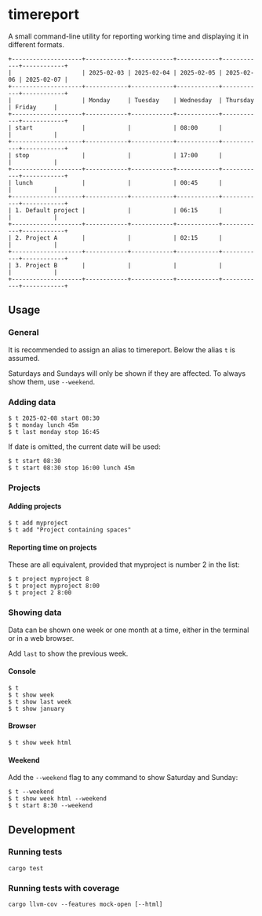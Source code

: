 # timereport

A small command-line utility for reporting working time and displaying it in different formats.

```
+--------------------+------------+------------+------------+------------+------------+
|                    | 2025-02-03 | 2025-02-04 | 2025-02-05 | 2025-02-06 | 2025-02-07 |
+--------------------+------------+------------+------------+------------+------------+
|                    | Monday     | Tuesday    | Wednesday  | Thursday   | Friday     |
+--------------------+------------+------------+------------+------------+------------+
| start              |            |            | 08:00      |            |            |
+--------------------+------------+------------+------------+------------+------------+
| stop               |            |            | 17:00      |            |            |
+--------------------+------------+------------+------------+------------+------------+
| lunch              |            |            | 00:45      |            |            |
+--------------------+------------+------------+------------+------------+------------+
| 1. Default project |            |            | 06:15      |            |            |
+--------------------+------------+------------+------------+------------+------------+
| 2. Project A       |            |            | 02:15      |            |            |
+--------------------+------------+------------+------------+------------+------------+
| 3. Project B       |            |            |            |            |            |
+--------------------+------------+------------+------------+------------+------------+
```

## Usage

### General

It is recommended to assign an alias to timereport. Below the alias `t` is assumed.

Saturdays and Sundays will only be shown if they are affected. To always show them, use `--weekend`.

### Adding data

```
$ t 2025-02-08 start 08:30
$ t monday lunch 45m 
$ t last monday stop 16:45
```

If date is omitted, the current date will be used:

```
$ t start 08:30
$ t start 08:30 stop 16:00 lunch 45m
```

### Projects

#### Adding projects

```
$ t add myproject
$ t add "Project containing spaces"
```

#### Reporting time on projects

These are all equivalent, provided that myproject is number 2 in the list:

```
$ t project myproject 8
$ t project myproject 8:00
$ t project 2 8:00
```

### Showing data

Data can be shown one week or one month at a time, either in the terminal or in a web browser.

Add `last` to show the previous week.

#### Console

```
$ t
$ t show week
$ t show last week
$ t show january
```

#### Browser

```
$ t show week html
```

#### Weekend

Add the `--weekend` flag to any command to show Saturday and Sunday:

```
$ t --weekend
$ t show week html --weekend
$ t start 8:30 --weekend
```

## Development

### Running tests

```
cargo test
```

### Running tests with coverage

```
cargo llvm-cov --features mock-open [--html]
```
